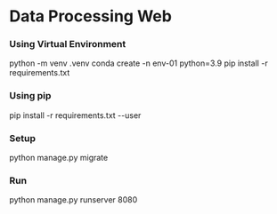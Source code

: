# Data Processing Web

### Using Virtual Environment

python -m venv .venv
conda create -n env-01 python=3.9
pip install -r requirements.txt

### Using pip

pip install -r requirements.txt --user

### Setup

python manage.py migrate

### Run

python manage.py runserver 8080
